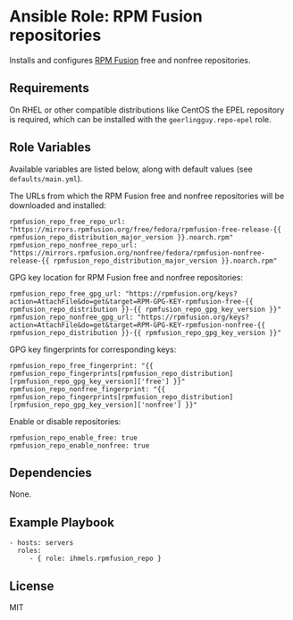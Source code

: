 Ansible Role: RPM Fusion repositories
=====================================

Installs and configures [RPM Fusion][1] free and nonfree repositories.

Requirements
------------

On RHEL or other compatible distributions like CentOS the EPEL repository is required, which can be installed with the `geerlingguy.repo-epel` role.

Role Variables
--------------

Available variables are listed below, along with default values (see `defaults/main.yml`).

The URLs from which the RPM Fusion free and nonfree repositories will be downloaded and installed:

    rpmfusion_repo_free_repo_url: "https://mirrors.rpmfusion.org/free/fedora/rpmfusion-free-release-{{ rpmfusion_repo_distribution_major_version }}.noarch.rpm"
    rpmfusion_repo_nonfree_repo_url: "https://mirrors.rpmfusion.org/nonfree/fedora/rpmfusion-nonfree-release-{{ rpmfusion_repo_distribution_major_version }}.noarch.rpm"

GPG key location for RPM Fusion free and nonfree repositories:

    rpmfusion_repo_free_gpg_url: "https://rpmfusion.org/keys?action=AttachFile&do=get&target=RPM-GPG-KEY-rpmfusion-free-{{ rpmfusion_repo_distribution }}-{{ rpmfusion_repo_gpg_key_version }}"
    rpmfusion_repo_nonfree_gpg_url: "https://rpmfusion.org/keys?action=AttachFile&do=get&target=RPM-GPG-KEY-rpmfusion-nonfree-{{ rpmfusion_repo_distribution }}-{{ rpmfusion_repo_gpg_key_version }}"

GPG key fingerprints for corresponding keys:

    rpmfusion_repo_free_fingerprint: "{{ rpmfusion_repo_fingerprints[rpmfusion_repo_distribution][rpmfusion_repo_gpg_key_version]['free'] }}"
    rpmfusion_repo_nonfree_fingerprint: "{{ rpmfusion_repo_fingerprints[rpmfusion_repo_distribution][rpmfusion_repo_gpg_key_version]['nonfree'] }}"

Enable or disable repositories:

    rpmfusion_repo_enable_free: true
    rpmfusion_repo_enable_nonfree: true

Dependencies
------------

None.

Example Playbook
----------------

    - hosts: servers
      roles:
         - { role: ihmels.rpmfusion_repo }

License
-------

MIT

[1]: https://rpmfusion.org
